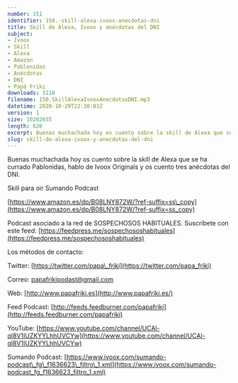```yaml
---
number: 151
identifier: 150.-skill-alexa-ivoox-anecdotas-dni
title: Skill de Alexa, Ivoox y anécdotas del DNI
subject:
- Ivoox
- Skill
- Alexa
- Amazon
- Pablonidas
- Anécdotas
- DNI
- Papá Friki
downloads: 3116
filename: 150.SkillAlexaIvooxAnecdotasDNI.mp3
datetime: 2020-10-29T22:30:03Z
version: 1
size: 10202655
length: 620
excerpt: Buenas muchachada hoy os cuento sobre la skill de Alexa que se ha currado Pablonidas, hablo de Ivoox Originals y os cuento tres anécdotas del DNI
slug: skill-de-alexa-ivoox-y-anecdotas-del-dni
---
```

Buenas muchachada hoy os cuento sobre la skill de Alexa que se ha currado Pablonidas, hablo de Ivoox Originals y os cuento tres anécdotas del DNI.

Skill para oir Sumando Podcast

[https://www.amazon.es/dp/B08LNY872W/?ref-suffix=ss\_copy](https://www.amazon.es/dp/B08LNY872W/?ref-suffix=ss_copy)

Podcast asociado a la red de SOSPECHOSOS HABITUALES. Suscríbete con este feed: [https://feedpress.me/sospechososhabituales](https://feedpress.me/sospechososhabituales)

Los métodos de contacto:

Twitter: [https://twitter.com/papa\_friki](https://twitter.com/papa_friki)

Correo: [papafrikipodast@gmail.com](https://archive.org/details/papafrikipodast@gmail.com)

Web: [http://www.papafriki.es](http://www.papafriki.es/)

Feed Podcast: [http://feeds.feedburner.com/papafriki](http://feeds.feedburner.com/papafriki)

YouTube: [https://www.youtube.com/channel/UCAl-ql8V1IUZKYYLhhUVCYw](https://www.youtube.com/channel/UCAl-ql8V1IUZKYYLhhUVCYw)

Sumando Podcast: [https://www.ivoox.com/sumando-podcast\_fg\_f1636623\_filtro\_1.xml](https://www.ivoox.com/sumando-podcast_fg_f1636623_filtro_1.xml)